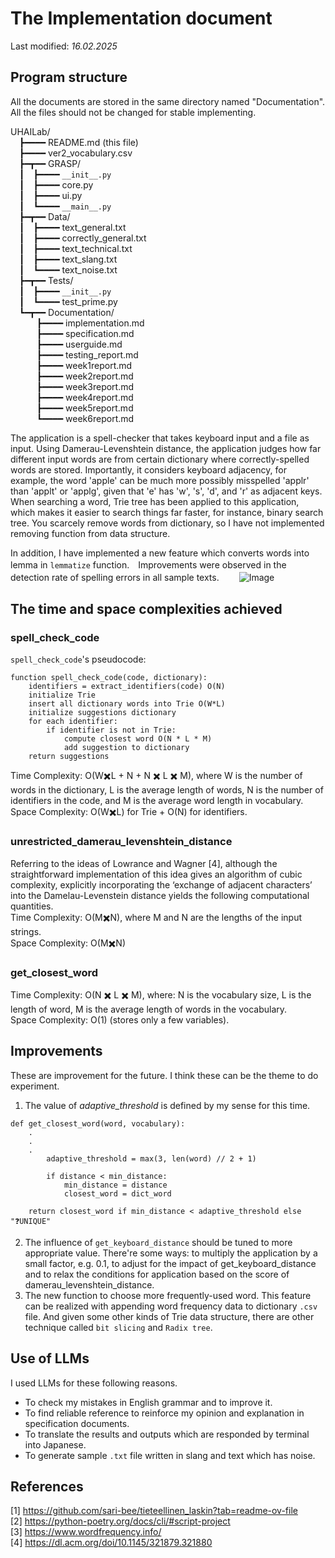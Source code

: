 # The Implementation document
Last modified: *16.02.2025*

## Program structure  
All the documents are stored in the same directory named "Documentation".  
All the files should not be changed for stable implementing.

UHAILab/  
&emsp;┣━━━━ README.md (this file)  
&emsp;┣━━━━ ver2_vocabulary.csv  
&emsp;┣━┳━━ GRASP/  
&emsp;┃&emsp;┣━━━━ ```__init__.py```  
&emsp;┃&emsp;┣━━━━ core.py  
&emsp;┃&emsp;┣━━━━ ui.py  
&emsp;┃&emsp;┗━━━━ ```__main__.py```  
&emsp;┣━┳━━ Data/  
&emsp;┃&emsp;┣━━━━ text_general.txt  
&emsp;┃&emsp;┣━━━━ correctly_general.txt  
&emsp;┃&emsp;┣━━━━ text_technical.txt  
&emsp;┃&emsp;┣━━━━ text_slang.txt  
&emsp;┃&emsp;┗━━━━ text_noise.txt  
&emsp;┣━┳━━ Tests/  
&emsp;┃&emsp;┣━━━━ ```__init__.py```  
&emsp;┃&emsp;┗━━━━ test_prime.py    
&emsp;┗━┳━━ Documentation/  
&emsp;&emsp;&emsp;┣━━━━ implementation.md  
&emsp;&emsp;&emsp;┣━━━━ specification.md  
&emsp;&emsp;&emsp;┣━━━━ userguide.md  
&emsp;&emsp;&emsp;┣━━━━ testing_report.md  
&emsp;&emsp;&emsp;┣━━━━ week1report.md  
&emsp;&emsp;&emsp;┣━━━━ week2report.md  
&emsp;&emsp;&emsp;┣━━━━ week3report.md  
&emsp;&emsp;&emsp;┣━━━━ week4report.md  
&emsp;&emsp;&emsp;┣━━━━ week5report.md  
&emsp;&emsp;&emsp;┗━━━━ week6report.md   

The application is a spell-checker that takes keyboard input and a file as input. Using Damerau-Levenshtein distance, the application judges how far different input words are from certain dictionary where correctly-spelled words are stored. Importantly, it considers keyboard adjacency, for example, the word 'apple' can be much more possibly misspelled 'applr' than 'applt' or 'applg', given that 'e' has 'w', 's', 'd', and 'r' as adjacent keys. When searching a word, Trie tree has been applied to this application, which makes it easier to search things far faster, for instance, binary search tree. You scarcely remove words from dictionary, so I have not implemented removing function from data structure.  

In addition, I have implemented a new feature which converts words into lemma in ```lemmatize``` function.　Improvements were observed in the detection rate of spelling errors in all sample texts.　　
![Image](https://github.com/user-attachments/assets/85adbb85-5437-458b-9fca-08010956fcbf)

## The time and space complexities achieved
### spell_check_code
```spell_check_code```'s pseudocode:  
```
function spell_check_code(code, dictionary):
    identifiers = extract_identifiers(code) O(N)
    initialize Trie
    insert all dictionary words into Trie O(W*L)
    initialize suggestions dictionary
    for each identifier:
        if identifier is not in Trie:
            compute closest word O(N * L * M)
            add suggestion to dictionary
    return suggestions
```  
Time Complexity: O(W✖️L + N + N ✖️ L ✖️ M), where W is the number of words in the dictionary, L is the average length of words, N is the number of identifiers in the code, and M is the average word length in vocabulary.  
Space Complexity: O(W✖️L) for Trie + O(N) for identifiers.  
### unrestricted_damerau_levenshtein_distance
Referring to the ideas of Lowrance and Wagner [4], although the straightforward implementation of this idea gives an algorithm of cubic complexity, explicitly incorporating the ‘exchange of adjacent characters’ into the Damelau-Levenstein distance yields the following computational quantities.  
Time Complexity: O(M✖️N), where M and N are the lengths of the input strings.  
Space Complexity: O(M✖️N)  

### get_closest_word
Time Complexity: O(N ✖️ L ✖️ M), where: N is the vocabulary size, L is the length of word, M is the average length of words in the vocabulary.  
Space Complexity: O(1) (stores only a few variables).  

## Improvements
These are improvement for the future. I think these can be the theme to do experiment. 
1. The value of *adaptive_threshold* is defined by my sense for this time. 
```
def get_closest_word(word, vocabulary):
    .
    .
    .
        adaptive_threshold = max(3, len(word) // 2 + 1)

        if distance < min_distance:
            min_distance = distance
            closest_word = dict_word
    
    return closest_word if min_distance < adaptive_threshold else "❓UNIQUE"
```  
2. The influence of ```get_keyboard_distance``` should be tuned to more appropriate value. There're some ways: to multiply the application by a small factor, e.g. 0.1, to adjust for the impact of get_keyboard_distance and to relax the conditions for application based on the score of damerau_levenshtein_distance.  
3. The new function to choose more frequently-used word. This feature can be realized with appending word frequency data to dictionary ```.csv``` file. And given some other kinds of Trie data structure, there are other technique called `bit slicing` and `Radix tree`.  

## Use of LLMs
I used LLMs for these following reasons.
- To check my mistakes in English grammar and to improve it.  
- To find reliable reference to reinforce my opinion and explanation in specification documents.  
- To translate the results and outputs which are responded by terminal into Japanese.  
- To generate sample ```.txt``` file written in slang and text which has noise.  

## References
[1] https://github.com/sari-bee/tieteellinen_laskin?tab=readme-ov-file  
[2] https://python-poetry.org/docs/cli/#script-project  
[3] https://www.wordfrequency.info/  
[4] https://dl.acm.org/doi/10.1145/321879.321880  